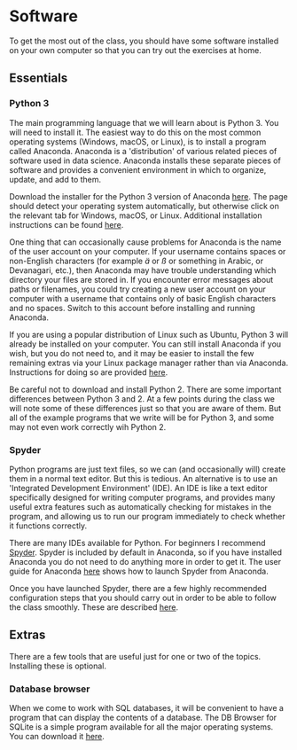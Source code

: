 # Software

To get the most out of the class, you should have some software installed on your own computer so that you can try out the exercises at home.

## Essentials

### Python 3

The main programming language that we will learn about is Python 3. You will need to install it. The easiest way to do this on the most common operating systems (Windows, macOS, or Linux), is to install a program called Anaconda. Anaconda is a 'distribution' of various related pieces of software used in data science. Anaconda installs these separate pieces of software and provides a convenient environment in which to organize, update, and add to them.

Download the installer for the Python 3 version of Anaconda [here](https://www.anaconda.com/distribution/). The page should detect your operating system automatically, but otherwise click on the relevant tab for Windows, macOS, or Linux. Additional installation instructions can be found [here](https://docs.anaconda.com/anaconda/install/).

One thing that can occasionally cause problems for Anaconda is the name of the user account on your computer. If your username contains spaces or non-English characters (for example *ä* or *ß* or something in Arabic, or Devanagari, etc.), then Anaconda may have trouble understanding which directory your files are stored in. If you encounter error messages about paths or filenames, you could try creating a new user account on your computer with a username that contains only of basic English characters and no spaces. Switch to this account before installing and running Anaconda.

If you are using a popular distribution of Linux such as Ubuntu, Python 3 will already be installed on your computer. You can still install Anaconda if you wish, but you do not need to, and it may be easier to install the few remaining extras via your Linux package manager rather than via Anaconda. Instructions for doing so are provided [here](linux.md).

Be careful not to download and install Python 2. There are some important differences between Python 3 and 2. At a few points during the class we will note some of these differences just so that you are aware of them. But all of the example programs that we write will be for Python 3, and some may not even work correctly wih Python 2.

### Spyder

Python programs are just text files, so we can (and occasionally will) create them in a normal text editor. But this is tedious. An alternative is to use an 'Integrated Development Environment' (IDE). An IDE is like a text editor specifically designed for writing computer programs, and provides many useful extra features such as automatically checking for mistakes in the program, and allowing us to run our program immediately to check whether it functions correctly.

There are many IDEs available for Python. For beginners I recommend [Spyder](https://www.spyder-ide.org/). Spyder is included by default in Anaconda, so if you have installed Anaconda you do not need to do anything more in order to get it. The user guide for Anaconda [here](https://docs.anaconda.com/anaconda/user-guide/getting-started/) shows how to launch Spyder from Anaconda.

Once you have launched Spyder, there are a few highly recommended configuration steps that you should carry out in order to be able to follow the class smoothly. These are described [here](spyder.md).

## Extras

There are a few tools that are useful just for one or two of the topics. Installing these is optional.

### Database browser

When we come to work with SQL databases, it will be convenient to have a program that can display the contents of a database. The DB Browser for SQLite is a simple program available for all the major operating systems. You can download it [here](https://sqlitebrowser.org/dl/).
